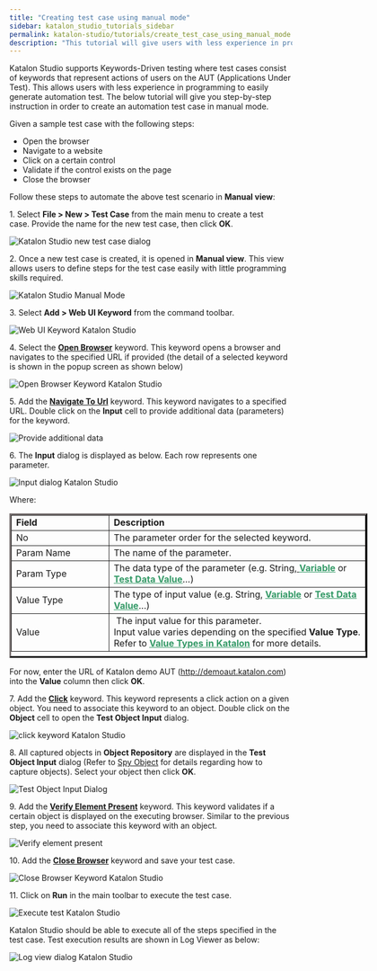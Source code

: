 ```yaml
---
title: "Creating test case using manual mode"
sidebar: katalon_studio_tutorials_sidebar
permalink: katalon-studio/tutorials/create_test_case_using_manual_mode.html
description: "This tutorial will give users with less experience in programming step-by-step instruction to create an automation test case in manual mode."
---
```

Katalon Studio supports Keywords-Driven testing where test cases consist of keywords that represent actions of users on the AUT (Applications Under Test). This allows users with less experience in programming to easily generate automation test. The below tutorial will give you step-by-step instruction in order to create an automation test case in manual mode.

Given a sample test case with the following steps:

*   Open the browser
*   Navigate to a website
*   Click on a certain control
*   Validate if the control exists on the page
*   Close the browser

Follow these steps to automate the above test scenario in **Manual view**:

1\. Select **File > New > Test Case** from the main menu to create a test case. Provide the name for the new test case, then click **OK**.

![Katalon Studio new test case dialog](../../images/katalon-studio/tutorials/create_test_case_using_manual_mode/1.-Katalon-manual-mode.png)

2. Once a new test case is created, it is opened in **Manual view**. This view allows users to define steps for the test case easily with little programming skills required.

![Katalon Studio Manual Mode](../../images/katalon-studio/tutorials/create_test_case_using_manual_mode/2.-Katalon-manual-view.png)

3. Select **Add > Web UI Keyword** from the command toolbar.

![Web UI Keyword Katalon Studio](../../images/katalon-studio/tutorials/create_test_case_using_manual_mode/3.-Katalon-Web-UI-keyword.png)

4\. Select the [**Open Browser**](https://docs.katalon.com/display/KD/%5BWebUI%5D+Open+Browser) keyword. This keyword opens a browser and navigates to the specified URL if provided (the detail of a selected keyword is shown in the popup screen as shown below)

![Open Browser Keyword Katalon Studio](../../images/katalon-studio/tutorials/create_test_case_using_manual_mode/4.-Katalon-Open-Brower.png)

5\. Add the [**Navigate To Url**](https://docs.katalon.com/display/KD/%5BWebUI%5D+Navigate+to+Url) keyword. This keyword navigates to a specified URL. Double click on the **Input** cell to provide additional data (parameters) for the keyword.

![Provide additional data](../../images/katalon-studio/tutorials/create_test_case_using_manual_mode/5.-Katalon-nagivate-to-url.png)

6\. The **Input** dialog is displayed as below. Each row represents one parameter.

![Input dialog Katalon Studio](../../images/katalon-studio/tutorials/create_test_case_using_manual_mode/6.-Katalon-Input-Dialog.png)

Where:

<table style="height: 257px; width: 638px; border-color: #242222;" border="3"><tbody><tr><td style="width: 162px;"><strong>Field</strong></td><td style="width: 456px;"><strong>Description</strong></td></tr><tr><td style="width: 162px;">No</td><td style="width: 456px;"><span style="font-weight: 400;">The parameter order for the selected keyword.</span></td></tr><tr><td style="width: 162px;">Param Name</td><td style="width: 456px;">The name of the parameter.</td></tr><tr><td style="width: 162px;">Param Type</td><td style="width: 456px;"><span style="font-weight: 400;">The data type of the parameter</span> (e.g. String,<span style="text-decoration: underline;"><strong> <span style="color: #339966;"><a style="color: #339966; text-decoration: underline;" href="https://docs.katalon.com/display/KD/Variable+Types">Variable</a></span></strong></span> or <span style="text-decoration: underline;"><strong><span style="color: #339966;"><a style="color: #339966; text-decoration: underline;" href="https://docs.katalon.com/display/KD/Manage+Test+Data">Test Data Value</a></span></strong></span>…)</td></tr><tr><td style="width: 162px;">Value Type</td><td style="width: 456px;">The type of input value (e.g. String,<strong> <a style="color: #339966; text-decoration: underline;" href="https://docs.katalon.com/display/KD/Variable+Types">Variable</a></strong><span style="font-weight: 400;"> or </span><span style="text-decoration: underline;"><strong><span style="color: #339966;"><a style="color: #339966; text-decoration: underline;" href="https://docs.katalon.com/display/KD/Manage+Test+Data">Test Data Value</a></span></strong></span><span style="font-weight: 400;">…)</span></td></tr><tr><td style="width: 162px;">Value</td><td style="width: 456px;">&nbsp;The input value for this parameter.<br>Input value varies <span style="font-weight: 400;">depending on the specified</span> <strong>Value Type</strong>. Refer to <strong><span style="text-decoration: underline;"><span style="color: #339966;"><a style="color: #339966; text-decoration: underline;" href="https://docs.katalon.com/display/KD/Value+Types">Value Types in Katalon</a></span></span></strong> for more details.</td></tr></tbody></table>

For now, enter the URL of Katalon demo AUT (http://demoaut.katalon.com) into the **Value** column then click **OK**.

7\. Add the [**Click**](https://docs.katalon.com/display/KD/%5BWebUI%5D+Click) keyword. This keyword represents a click action on a given object. You need to associate this keyword to an object. Double click on the **Object** cell to open the **Test Object Input** dialog.

![click keyword Katalon Studio](../../images/katalon-studio/tutorials/create_test_case_using_manual_mode/7.-Katalon-click-keywords.png)

8\. All captured objects in **Object Repository** are displayed in the **Test Object Input** dialog (Refer to [Spy Object](https://docs.katalon.com/display/KD/Spy+Object) for details regarding how to capture objects). Select your object then click **OK**.

![Test Object Input Dialog](../../images/katalon-studio/tutorials/create_test_case_using_manual_mode/8.-Katalon-Object-Repository1.png)

9\. Add the [**Verify Element Present**](https://docs.katalon.com/display/KD/%5BWebUI%5D+Verify+Element+Present) keyword. This keyword validates if a certain object is displayed on the executing browser. Similar to the previous step, you need to associate this keyword with an object.

![Verify element present](../../images/katalon-studio/tutorials/create_test_case_using_manual_mode/9.-Katalon-Verify-Element.png)

10\. Add the [**Close Browser**](https://docs.katalon.com/display/KD/%5BWebUI%5D+Close+Browser) keyword and save your test case.

![Close Browser Keyword Katalon Studio](../../images/katalon-studio/tutorials/create_test_case_using_manual_mode/10.-Katalon-Close-browser.png)

11\. Click on **Run** in the main toolbar to execute the test case.

![Execute test Katalon Studio](../../images/katalon-studio/tutorials/create_test_case_using_manual_mode/11.-Katalon-Run.png)

Katalon Studio should be able to execute all of the steps specified in the test case. Test execution results are shown in Log Viewer as below:

![Log view dialog Katalon Studio](../../images/katalon-studio/tutorials/create_test_case_using_manual_mode/12.-Katalon-Log-viewer-300x113.png)